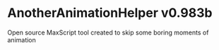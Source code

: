 # AnotherAnimationHelper v0.983b
Open source MaxScript tool created to skip some boring moments of animation
